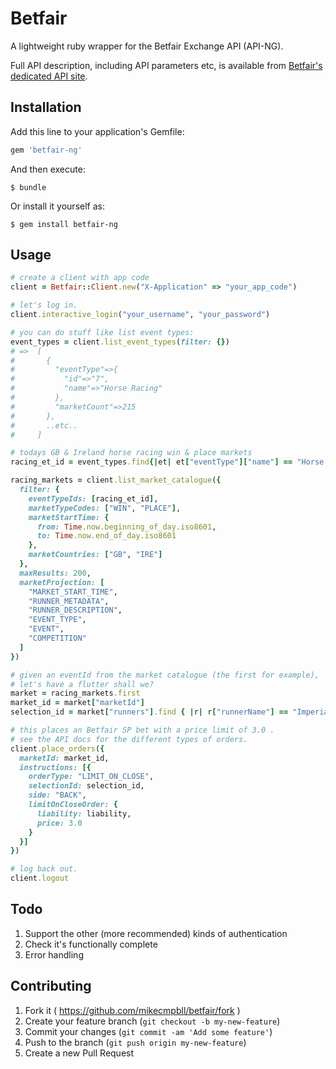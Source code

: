 # Betfair

A lightweight ruby wrapper for the Betfair Exchange API (API-NG).

Full API description, including API parameters etc, is available from [Betfair's dedicated API site](https://api.developer.betfair.com/services/webapps/docs/display/1smk3cen4v3lu3yomq5qye0ni/API-NG+Overview).

## Installation

Add this line to your application's Gemfile:

```ruby
gem 'betfair-ng'
```

And then execute:

    $ bundle
    
Or install it yourself as:

    $ gem install betfair-ng

## Usage

```ruby
# create a client with app code
client = Betfair::Client.new("X-Application" => "your_app_code")

# let's log in.
client.interactive_login("your_username", "your_password")

# you can do stuff like list event types:
event_types = client.list_event_types(filter: {})
# =>  [
#       {
#         "eventType"=>{
#           "id"=>"7",
#           "name"=>"Horse Racing"
#         },
#         "marketCount"=>215
#       },
#       ..etc..
#     ]

# todays GB & Ireland horse racing win & place markets
racing_et_id = event_types.find{|et| et["eventType"]["name"] == "Horse Racing"}["eventType"]["id"]

racing_markets = client.list_market_catalogue({
  filter: {
    eventTypeIds: [racing_et_id],
    marketTypeCodes: ["WIN", "PLACE"],
    marketStartTime: {
      from: Time.now.beginning_of_day.iso8601,
      to: Time.now.end_of_day.iso8601
    },
    marketCountries: ["GB", "IRE"]
  },
  maxResults: 200,
  marketProjection: [
    "MARKET_START_TIME",
    "RUNNER_METADATA",
    "RUNNER_DESCRIPTION",
    "EVENT_TYPE",
    "EVENT",
    "COMPETITION"
  ]
})

# given an eventId from the market catalogue (the first for example),
# let's have a flutter shall we?
market = racing_markets.first
market_id = market["marketId"]
selection_id = market["runners"].find { |r| r["runnerName"] == "Imperial Commander" }["selectionId"]

# this places an Betfair SP bet with a price limit of 3.0 .
# see the API docs for the different types of orders.
client.place_orders({
  marketId: market_id,
  instructions: [{
    orderType: "LIMIT_ON_CLOSE",
    selectionId: selection_id,
    side: "BACK",
    limitOnCloseOrder: {
      liability: liability,
      price: 3.0
    }
  }]
})

# log back out.
client.logout
```

## Todo

1. Support the other (more recommended) kinds of authentication
2. Check it's functionally complete
3. Error handling

## Contributing

1. Fork it ( https://github.com/mikecmpbll/betfair/fork )
2. Create your feature branch (`git checkout -b my-new-feature`)
3. Commit your changes (`git commit -am 'Add some feature'`)
4. Push to the branch (`git push origin my-new-feature`)
5. Create a new Pull Request
